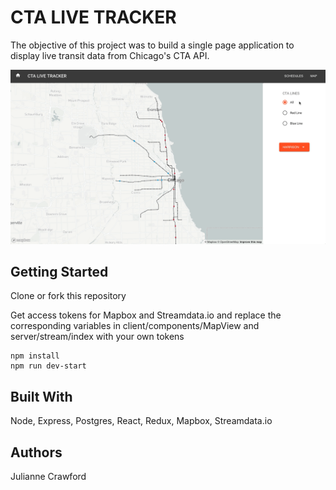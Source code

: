 # CTA LIVE TRACKER
The objective of this project was to build a single page application to display live transit data from Chicago's CTA API.

![](cta-live-tracker.gif)

## Getting Started
Clone or fork this repository

Get access tokens for Mapbox and Streamdata.io and replace the corresponding variables in client/components/MapView and server/stream/index with your own tokens

```
npm install
npm run dev-start
```

## Built With
Node, Express, Postgres, React, Redux, Mapbox, Streamdata.io

## Authors
Julianne Crawford
